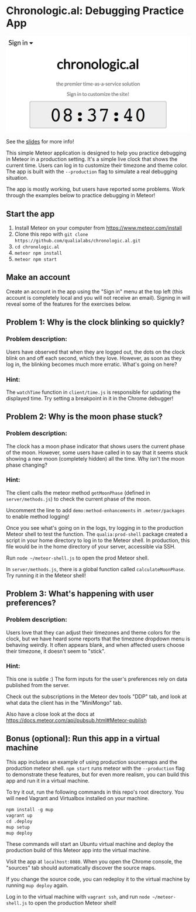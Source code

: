 # Chronologic.al: Debugging Practice App

![](chronologic.al.png)

See the [slides](https://goo.gl/zsquES) for more info!

This simple Meteor application is designed to help you practice debugging in
Meteor in a production setting. It's a simple live clock that shows the current
time. Users can log in to customize their timezone and theme color. The app is
built with the `--production` flag to simulate a real debugging situation.

The app is mostly working, but users have reported some problems. Work through
the examples below to practice debugging in Meteor!

## Start the app

1. Install Meteor on your computer from https://www.meteor.com/install
2. Clone this repo with `git clone https://github.com/qualialabs/chronologic.al.git`
3. `cd chronologic.al`
4. `meteor npm install`
5. `meteor npm start`

## Make an account

Create an account in the app using the "Sign in" menu at the top left (this
account is completely local and you will not receive an email). Signing in will
reveal some of the features for the exercises below.

## Problem 1: Why is the clock blinking so quickly?

### Problem description:

Users have observed that when they are logged out, the dots on the clock blink
on and off each second, which they love. However, as soon as they log in, the
blinking becomes much more erratic. What's going on here?

### Hint:

The `watchTime` function in `client/time.js` is responsible for updating the
displayed time. Try setting a breakpoint in it in the Chrome debugger!

## Problem 2: Why is the moon phase stuck?

### Problem description:

The clock has a moon phase indicator that shows users the current phase of the
moon. However, some users have called in to say that it seems stuck showing a
new moon (completely hidden) all the time. Why isn't the moon phase changing?

### Hint:

The client calls the meteor method `getMoonPhase` (defined in
`server/methods.js`) to check the current phase of the moon.

Uncomment the line to add `demo:method-enhancements` in `.meteor/packages` to
enable method logging!

Once you see what's going on in the logs, try logging in to the production
Meteor shell to test the function. The `qualia:prod-shell` package created a
script in your home directory to log in to the Meteor shell. In production, this
file would be in the home directory of your server, accessible via SSH.

Run `node ~/meteor-shell.js` to open the prod Meteor shell.

In `server/methods.js`, there is a global function called `calculateMoonPhase`.
Try running it in the Meteor shell!

## Problem 3: What's happening with user preferences?

### Problem description:

Users love that they can adjust their timezones and theme colors for the clock,
but we have heard some reports that the timezone dropdown menu is behaving
weirdly. It often appears blank, and when affected users choose their timezone,
it doesn't seem to "stick".

### Hint:

This one is subtle :) The form inputs for the user's preferences rely on data
published from the server.

Check out the subscriptions in the Meteor dev tools "DDP" tab, and look at what
data the client has in the "MiniMongo" tab.

Also have a close look at the docs at
https://docs.meteor.com/api/pubsub.html#Meteor-publish

## Bonus (optional): Run this app in a virtual machine

This app includes an example of using production sourcemaps and the production
meteor shell. `npm start` runs meteor with the `--production` flag to
demonstrate these features, but for even more realism, you can build this app
and run it in a virtual machine.

To try it out, run the following commands in this repo's root directory. You
will need Vagrant and Virtualbox installed on your machine.

    npm install -g mup
    vagrant up
    cd .deploy
    mup setup
    mup deploy

These commands will start an Ubuntu virtual machine and deploy the production
build of this Meteor app into the virtual machine.

Visit the app at `localhost:8080`. When you open the Chrome console, the
"sources" tab should automatically discover the source maps.

If you change the source code, you can redeploy it to the virtual machine by
running `mup deploy` again.

Log in to the virtual machine with `vagrant ssh`, and run
`node ~/meteor-shell.js` to open the production Meteor shell!
